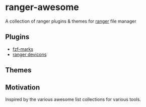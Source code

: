 # ranger-awesome

A collection of ranger plugins & themes for [ranger](https://github.com/ranger/ranger) file manager

## Plugins
  - [fzf-marks](https://github.com/laggardkernel/ranger-fzf-marks.git)
  - [ranger devicons](https://github.com/alexanderjeurissen/ranger_devicons)

## Themes


## Motivation
Inspired by the various awesome list collections for various tools.
